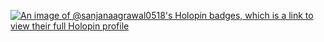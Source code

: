 [![An image of @sanjanaagrawal0518's Holopin badges, which is a link to view their full Holopin profile](https://holopin.me/sanjanaagrawal0518)](https://holopin.io/@sanjanaagrawal0518)
